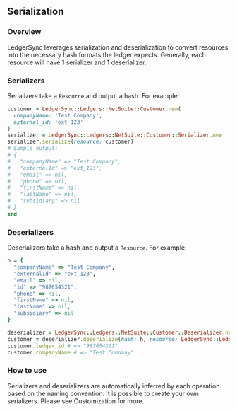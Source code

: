 ## Serialization

### Overview

LedgerSync leverages serialization and deserialization to convert resources into the necessary hash formats the ledger
expects. Generally, each resource will have 1 serializer and 1 deserializer.

### Serializers

Serializers take a `Resource` and output a hash. For example:

```ruby
customer = LedgerSync::Ledgers::NetSuite::Customer.new(
  companyName: 'Test Company',
  external_id: 'ext_123'
)
serializer = LedgerSync::Ledgers::NetSuite::Customer::Serializer.new
serializer.serialize(resource: customer)
# Sample output:
# {
#   "companyName" => "Test Company",
#   "externalId" => "ext_123",
#   "email" => nil,
#   "phone" => nil,
#   "firstName" => nil,
#   "lastName" => nil,
#   "subsidiary" => nil
# }
end

```

### Deserializers

Deserializers take a hash and output a `Resource`. For example:

```ruby
h = {
  "companyName" => "Test Company",
  "externalId" => "ext_123",
  "email" => nil,
  "id" => "987654321",
  "phone" => nil,
  "firstName" => nil,
  "lastName" => nil,
  "subsidiary" => nil
}

deserializer = LedgerSync::Ledgers::NetSuite::Customer::Deserializer.new
customer = deserializer.deserialize(hash: h, resource: LedgerSync::Ledgers::NetSuite::Customer.new)
customer.ledger_id # => "987654321"
customer.companyName # => "Test Company"

```

### How to use

Serializers and deserializers are automatically inferred by each operation based on the naming convention. It is
possible to create your own serializers. Please see Customization for more.